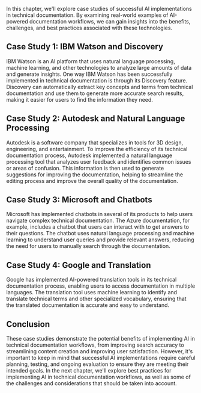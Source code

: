
In this chapter, we'll explore case studies of successful AI implementations in technical documentation. By examining real-world examples of AI-powered documentation workflows, we can gain insights into the benefits, challenges, and best practices associated with these technologies.

Case Study 1: IBM Watson and Discovery
--------------------------------------

IBM Watson is an AI platform that uses natural language processing, machine learning, and other technologies to analyze large amounts of data and generate insights. One way IBM Watson has been successfully implemented in technical documentation is through its Discovery feature. Discovery can automatically extract key concepts and terms from technical documentation and use them to generate more accurate search results, making it easier for users to find the information they need.

Case Study 2: Autodesk and Natural Language Processing
------------------------------------------------------

Autodesk is a software company that specializes in tools for 3D design, engineering, and entertainment. To improve the efficiency of its technical documentation process, Autodesk implemented a natural language processing tool that analyzes user feedback and identifies common issues or areas of confusion. This information is then used to generate suggestions for improving the documentation, helping to streamline the editing process and improve the overall quality of the documentation.

Case Study 3: Microsoft and Chatbots
------------------------------------

Microsoft has implemented chatbots in several of its products to help users navigate complex technical documentation. The Azure documentation, for example, includes a chatbot that users can interact with to get answers to their questions. The chatbot uses natural language processing and machine learning to understand user queries and provide relevant answers, reducing the need for users to manually search through the documentation.

Case Study 4: Google and Translation
------------------------------------

Google has implemented AI-powered translation tools in its technical documentation process, enabling users to access documentation in multiple languages. The translation tool uses machine learning to identify and translate technical terms and other specialized vocabulary, ensuring that the translated documentation is accurate and easy to understand.

Conclusion
----------

These case studies demonstrate the potential benefits of implementing AI in technical documentation workflows, from improving search accuracy to streamlining content creation and improving user satisfaction. However, it's important to keep in mind that successful AI implementations require careful planning, testing, and ongoing evaluation to ensure they are meeting their intended goals. In the next chapter, we'll explore best practices for implementing AI in technical documentation workflows, as well as some of the challenges and considerations that should be taken into account.
